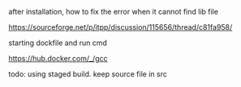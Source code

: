 after installation, how to fix the error when it cannot find lib file

https://sourceforge.net/p/itpp/discussion/115656/thread/c81fa958/


starting dockfile and run cmd

https://hub.docker.com/_/gcc


todo: using staged build. keep source file in src